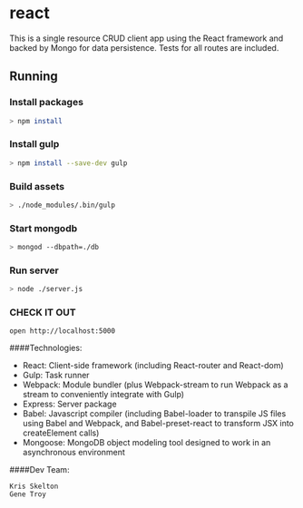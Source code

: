 # react
This is a single resource CRUD client app using the React framework and backed by Mongo for data persistence. Tests for all routes are included.

## Running

### Install packages

```bash
> npm install
```

### Install gulp

```bash
> npm install --save-dev gulp
```

### Build assets

```bash
> ./node_modules/.bin/gulp
```

### Start mongodb

```bash
> mongod --dbpath=./db
```

### Run server

```bash
> node ./server.js
```

### CHECK IT OUT

```
open http://localhost:5000
```

####Technologies:

  - React: Client-side framework (including React-router and React-dom)
  - Gulp: Task runner
  - Webpack: Module bundler (plus Webpack-stream to run Webpack as a stream to conveniently integrate with Gulp)
  - Express: Server package  
  - Babel: Javascript compiler (including Babel-loader to transpile JS files using Babel and Webpack, and Babel-preset-react to transform JSX into createElement calls)
  - Mongoose: MongoDB object modeling tool designed to work in an asynchronous environment


####Dev Team:

    Kris Skelton
    Gene Troy
